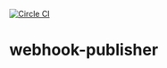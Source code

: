 [![Circle CI](https://circleci.com/gh/christian-fei/webhook-publisher.svg?style=svg)](https://circleci.com/gh/christian-fei/webhook-publisher)

webhook-publisher
=============
